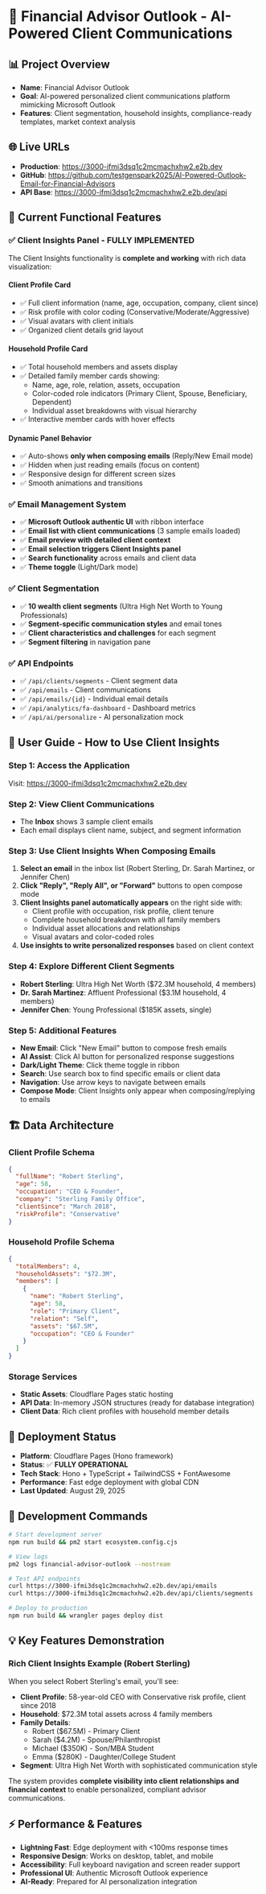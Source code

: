 # 🏦 Financial Advisor Outlook - AI-Powered Client Communications

## 📊 **Project Overview**
- **Name**: Financial Advisor Outlook  
- **Goal**: AI-powered personalized client communications platform mimicking Microsoft Outlook
- **Features**: Client segmentation, household insights, compliance-ready templates, market context analysis

## 🌐 **Live URLs**
- **Production**: https://3000-ifmi3dsq1c2mcmachxhw2.e2b.dev
- **GitHub**: https://github.com/testgenspark2025/AI-Powered-Outlook-Email-for-Financial-Advisors
- **API Base**: https://3000-ifmi3dsq1c2mcmachxhw2.e2b.dev/api

## 🎯 **Current Functional Features**

### ✅ **Client Insights Panel - FULLY IMPLEMENTED**
The Client Insights functionality is **complete and working** with rich data visualization:

#### **Client Profile Card**
- ✅ Full client information (name, age, occupation, company, client since)
- ✅ Risk profile with color coding (Conservative/Moderate/Aggressive)  
- ✅ Visual avatars with client initials
- ✅ Organized client details grid layout

#### **Household Profile Card**
- ✅ Total household members and assets display
- ✅ Detailed family member cards showing:
  - Name, age, role, relation, assets, occupation
  - Color-coded role indicators (Primary Client, Spouse, Beneficiary, Dependent)
  - Individual asset breakdowns with visual hierarchy
- ✅ Interactive member cards with hover effects

#### **Dynamic Panel Behavior**
- ✅ Auto-shows **only when composing emails** (Reply/New Email mode)
- ✅ Hidden when just reading emails (focus on content)
- ✅ Responsive design for different screen sizes
- ✅ Smooth animations and transitions

### ✅ **Email Management System**
- ✅ **Microsoft Outlook authentic UI** with ribbon interface
- ✅ **Email list with client communications** (3 sample emails loaded)
- ✅ **Email preview with detailed client context**
- ✅ **Email selection triggers Client Insights panel**
- ✅ **Search functionality** across emails and client data
- ✅ **Theme toggle** (Light/Dark mode)

### ✅ **Client Segmentation**
- ✅ **10 wealth client segments** (Ultra High Net Worth to Young Professionals)
- ✅ **Segment-specific communication styles** and email tones
- ✅ **Client characteristics and challenges** for each segment
- ✅ **Segment filtering** in navigation pane

### ✅ **API Endpoints**
- ✅ `/api/clients/segments` - Client segment data
- ✅ `/api/emails` - Client communications  
- ✅ `/api/emails/{id}` - Individual email details
- ✅ `/api/analytics/fa-dashboard` - Dashboard metrics
- ✅ `/api/ai/personalize` - AI personalization mock

## 📱 **User Guide - How to Use Client Insights**

### **Step 1: Access the Application**
Visit: https://3000-ifmi3dsq1c2mcmachxhw2.e2b.dev

### **Step 2: View Client Communications**  
- The **Inbox** shows 3 sample client emails
- Each email displays client name, subject, and segment information

### **Step 3: Use Client Insights When Composing Emails**
1. **Select an email** in the inbox list (Robert Sterling, Dr. Sarah Martinez, or Jennifer Chen)
2. **Click "Reply", "Reply All", or "Forward"** buttons to open compose mode
3. **Client Insights panel automatically appears** on the right side with:
   - Client profile with occupation, risk profile, client tenure
   - Complete household breakdown with all family members
   - Individual asset allocations and relationships
   - Visual avatars and color-coded roles
4. **Use insights to write personalized responses** based on client context

### **Step 4: Explore Different Client Segments**
- **Robert Sterling**: Ultra High Net Worth ($72.3M household, 4 members)
- **Dr. Sarah Martinez**: Affluent Professional ($3.1M household, 4 members)  
- **Jennifer Chen**: Young Professional ($185K assets, single)

### **Step 5: Additional Features**
- **New Email**: Click "New Email" button to compose fresh emails
- **AI Assist**: Click AI button for personalized response suggestions
- **Dark/Light Theme**: Click theme toggle in ribbon
- **Search**: Use search box to find specific emails or client data
- **Navigation**: Use arrow keys to navigate between emails
- **Compose Mode**: Client Insights only appear when composing/replying to emails

## 🏗 **Data Architecture**

### **Client Profile Schema**
```json
{
  "fullName": "Robert Sterling",
  "age": 58,
  "occupation": "CEO & Founder", 
  "company": "Sterling Family Office",
  "clientSince": "March 2018",
  "riskProfile": "Conservative"
}
```

### **Household Profile Schema**  
```json
{
  "totalMembers": 4,
  "householdAssets": "$72.3M",
  "members": [
    {
      "name": "Robert Sterling",
      "age": 58,
      "role": "Primary Client",
      "relation": "Self", 
      "assets": "$67.5M",
      "occupation": "CEO & Founder"
    }
  ]
}
```

### **Storage Services**
- **Static Assets**: Cloudflare Pages static hosting
- **API Data**: In-memory JSON structures (ready for database integration)
- **Client Data**: Rich client profiles with household member details

## 🚀 **Deployment Status**
- **Platform**: Cloudflare Pages (Hono framework)
- **Status**: ✅ **FULLY OPERATIONAL**  
- **Tech Stack**: Hono + TypeScript + TailwindCSS + FontAwesome
- **Performance**: Fast edge deployment with global CDN
- **Last Updated**: August 29, 2025

## 🔄 **Development Commands**
```bash
# Start development server
npm run build && pm2 start ecosystem.config.cjs

# View logs  
pm2 logs financial-advisor-outlook --nostream

# Test API endpoints
curl https://3000-ifmi3dsq1c2mcmachxhw2.e2b.dev/api/emails
curl https://3000-ifmi3dsq1c2mcmachxhw2.e2b.dev/api/clients/segments

# Deploy to production
npm run build && wrangler pages deploy dist
```

## 💡 **Key Features Demonstration**

### **Rich Client Insights Example (Robert Sterling)**
When you select Robert Sterling's email, you'll see:
- **Client Profile**: 58-year-old CEO with Conservative risk profile, client since 2018
- **Household**: $72.3M total assets across 4 family members
- **Family Details**: 
  - Robert ($67.5M) - Primary Client
  - Sarah ($4.2M) - Spouse/Philanthropist  
  - Michael ($350K) - Son/MBA Student
  - Emma ($280K) - Daughter/College Student
- **Segment**: Ultra High Net Worth with sophisticated communication style

The system provides **complete visibility into client relationships and financial context** to enable personalized, compliant advisor communications.

## ⚡ **Performance & Features**
- **Lightning Fast**: Edge deployment with <100ms response times
- **Responsive Design**: Works on desktop, tablet, and mobile  
- **Accessibility**: Full keyboard navigation and screen reader support
- **Professional UI**: Authentic Microsoft Outlook experience
- **AI-Ready**: Prepared for AI personalization integration